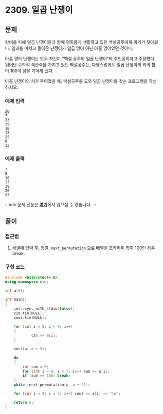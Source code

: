 # 2309. 일곱 난쟁이

## 문제

왕비를 피해 일곱 난쟁이들과 함께 평화롭게 생활하고 있던 백설공주에게 위기가 찾아왔다. 일과를 마치고 돌아온 난쟁이가 일곱 명이 아닌 아홉 명이었던 것이다.

아홉 명의 난쟁이는 모두 자신이 "백설 공주와 일곱 난쟁이"의 주인공이라고 주장했다. 뛰어난 수학적 직관력을 가지고 있던 백설공주는, 다행스럽게도 일곱 난쟁이의 키의 합이 100이 됨을 기억해 냈다.

아홉 난쟁이의 키가 주어졌을 때, 백설공주를 도와 일곱 난쟁이를 찾는 프로그램을 작성하시오.

### 예제 입력

```
20
7
23
19
10
15
25
8
13
```

### 예제 출력

```
7
8
10
13
19
20
23
```

:::info
문제 전문은 [**여기**](https://www.acmicpc.net/problem/2309)에서 읽으실 수 있습니다.
:::

## 풀이

### 접근법

1. 배열에 입력 후, 정렬. `next_permutation` 으로 배열을 조작하며 합이 100인 경우 break.

### 구현 코드

```cpp
#include <bits/stdc++.h>
using namespace std;

int a[9];

int main()
{
    ios::sync_with_stdio(false);
    cin.tie(NULL);
    cout.tie(NULL);

    for (int i = 0; i < 9; i++)
    {
            cin >> a[i];
    }

    sort(a, a + 9);

    do
    {
        int sum = 0;
        for (int i = 0; i < 7; i++) sum += a[i];
        if (sum == 100) break;
    }
    while (next_permutation(a, a + 9));

    for (int i = 0; i < 7; i++) cout << a[i] << "\n";

    return 0;
}
```
